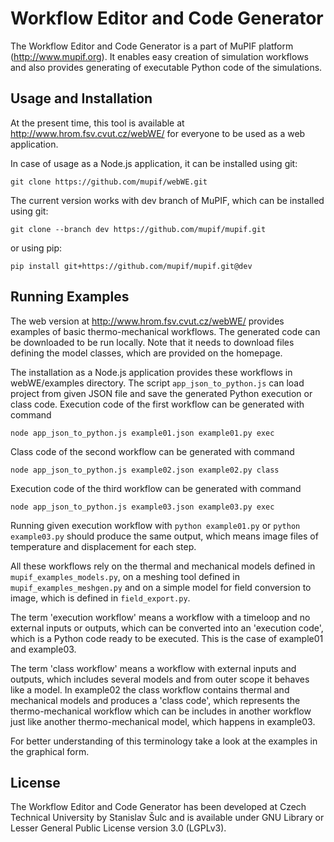 # Workflow Editor and Code Generator

The Workflow Editor and Code Generator is a part of MuPIF platform (http://www.mupif.org). It enables easy creation of simulation workflows and also provides generating of executable Python code of the simulations.

## Usage and Installation

At the present time, this tool is available at http://www.hrom.fsv.cvut.cz/webWE/ for everyone to be used as a web application.

In case of usage as a Node.js application, it can be installed using git:

`git clone https://github.com/mupif/webWE.git`

The current version works with dev branch of MuPIF, which can be installed using git:

`git clone --branch dev https://github.com/mupif/mupif.git`

or using pip:

`pip install git+https://github.com/mupif/mupif.git@dev`

## Running Examples

The web version at http://www.hrom.fsv.cvut.cz/webWE/ provides examples of basic thermo-mechanical workflows.
The generated code can be downloaded to be run locally. Note that it needs to download files defining the model classes, which are provided on the homepage.

The installation as a Node.js application provides these workflows in webWE/examples directory.
The script `app_json_to_python.js` can load project from given JSON file and save the generated Python execution or class code.
Execution code of the first workflow can be generated with command

`node app_json_to_python.js example01.json example01.py exec`

Class code of the second workflow can be generated with command

`node app_json_to_python.js example02.json example02.py class`

Execution code of the third workflow can be generated with command

`node app_json_to_python.js example03.json example03.py exec`

Running given execution workflow with `python example01.py` or `python example03.py` should produce the same output,
which means image files of temperature and displacement for each step.




All these workflows rely on the thermal and mechanical models defined in `mupif_examples_models.py`, on a meshing tool defined in `mupif_examples_meshgen.py` and on a simple model for field conversion to image, which is defined in `field_export.py`.

The term 'execution workflow' means a workflow with a timeloop and no external inputs or outputs, which can be converted into an 'execution code', which is a Python code ready to be executed. This is the case of example01 and example03.

The term 'class workflow' means a workflow with external inputs and outputs, which includes several models and from outer scope it behaves like a model. In example02 the class workflow contains thermal and mechanical models and produces a 'class code', which represents the thermo-mechanical workflow which can be includes in another workflow just like another thermo-mechanical model, which happens in example03.

For better understanding of this terminology take a look at the examples in the graphical form.

## License
The Workflow Editor and Code Generator has been developed at Czech Technical University by Stanislav Šulc and is available under GNU Library or Lesser General Public License version 3.0 (LGPLv3).
